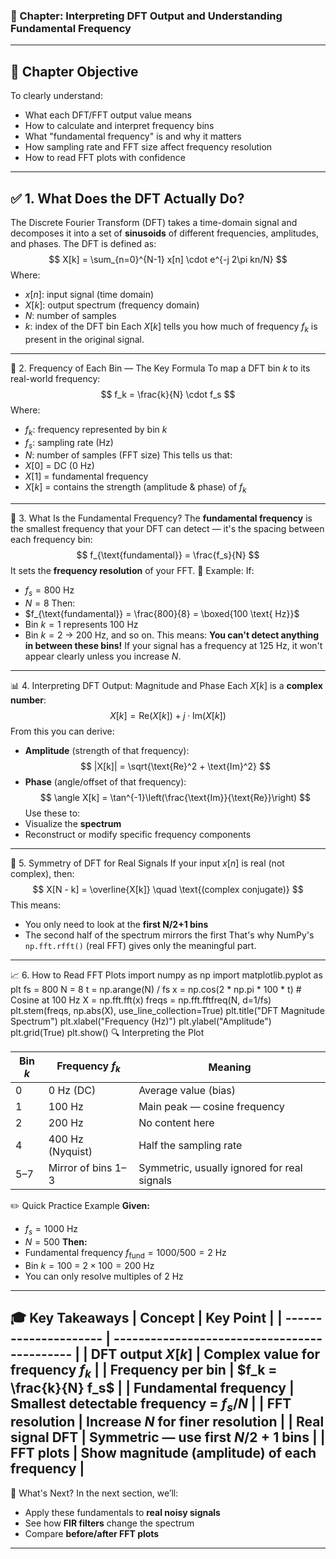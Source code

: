 ### 📘 Chapter: Interpreting DFT Output and Understanding Fundamental Frequency
---
## 🎯 Chapter Objective
To clearly understand:
* What each DFT/FFT output value means
* How to calculate and interpret frequency bins
* What "fundamental frequency" is and why it matters
* How sampling rate and FFT size affect frequency resolution
* How to read FFT plots with confidence
---
## ✅ 1. What Does the DFT Actually Do?
The Discrete Fourier Transform (DFT) takes a time-domain signal and decomposes it into a set of **sinusoids** of different frequencies, amplitudes, and phases.
The DFT is defined as:
$$
X[k] = \sum_{n=0}^{N-1} x[n] \cdot e^{-j 2\pi kn/N}
$$
Where:
* $x[n]$: input signal (time domain)
* $X[k]$: output spectrum (frequency domain)
* $N$: number of samples
* $k$: index of the DFT bin
Each $X[k]$ tells you how much of frequency $f_k$ is present in the original signal.
---
📏 2. Frequency of Each Bin — The Key Formula
To map a DFT bin $k$ to its real-world frequency:
$$
f_k = \frac{k}{N} \cdot f_s
$$
Where:
* $f_k$: frequency represented by bin $k$
* $f_s$: sampling rate (Hz)
* $N$: number of samples (FFT size)
This tells us that:
* $X[0]$ = DC (0 Hz)
* $X[1]$ = fundamental frequency
* $X[k]$ = contains the strength (amplitude & phase) of $f_k$
---
🔁 3. What Is the Fundamental Frequency?
The **fundamental frequency** is the smallest frequency that your DFT can detect — it's the spacing between each frequency bin:
$$
f_{\text{fundamental}} = \frac{f_s}{N}
$$
It sets the **frequency resolution** of your FFT.
🔢 Example:
If:
* $f_s = 800$ Hz
* $N = 8$
Then:
* $f_{\text{fundamental}} = \frac{800}{8} = \boxed{100 \text{ Hz}}$
* Bin $k = 1$ represents 100 Hz
* Bin $k = 2$ → 200 Hz, and so on.
This means: **You can't detect anything in between these bins!** If your signal has a frequency at 125 Hz, it won't appear clearly unless you increase $N$.
---
📊 4. Interpreting DFT Output: Magnitude and Phase
Each $X[k]$ is a **complex number**:
$$
X[k] = \text{Re}(X[k]) + j\cdot \text{Im}(X[k])
$$
From this you can derive:
* **Amplitude** (strength of that frequency):
  $$
  |X[k]| = \sqrt{\text{Re}^2 + \text{Im}^2}
  $$
* **Phase** (angle/offset of that frequency):
  $$
  \angle X[k] = \tan^{-1}\left(\frac{\text{Im}}{\text{Re}}\right)
  $$
Use these to:
* Visualize the **spectrum**
* Reconstruct or modify specific frequency components
---
🧠 5. Symmetry of DFT for Real Signals
If your input $x[n]$ is real (not complex), then:
$$
X[N - k] = \overline{X[k]} \quad \text{(complex conjugate)}
$$
This means:
* You only need to look at the **first N/2+1 bins**
* The second half of the spectrum mirrors the first
That's why NumPy's `np.fft.rfft()` (real FFT) gives only the meaningful part.
---
📈 6. How to Read FFT Plots
import numpy as np
import matplotlib.pyplot as plt
fs = 800
N = 8
t = np.arange(N) / fs
x = np.cos(2 * np.pi * 100 * t)  # Cosine at 100 Hz
X = np.fft.fft(x)
freqs = np.fft.fftfreq(N, d=1/fs)
plt.stem(freqs, np.abs(X), use_line_collection=True)
plt.title("DFT Magnitude Spectrum")
plt.xlabel("Frequency (Hz)")
plt.ylabel("Amplitude")
plt.grid(True)
plt.show()
🔍 Interpreting the Plot

| Bin $k$ | Frequency $f_k$    | Meaning                                     |
| ------- | ------------------ | ------------------------------------------- |
| 0       | 0 Hz (DC)          | Average value (bias)                        |
| 1       | 100 Hz             | Main peak — cosine frequency                |
| 2       | 200 Hz             | No content here                             |
| 4       | 400 Hz (Nyquist)   | Half the sampling rate                      |
| 5–7     | Mirror of bins 1–3 | Symmetric, usually ignored for real signals |
✏️ Quick Practice Example
**Given:**
* $f_s = 1000$ Hz
* $N = 500$
**Then:**
* Fundamental frequency $f_{\text{fund}} = 1000 / 500 = 2$ Hz
* Bin $k = 100$ = $2 \times 100 = 200$ Hz
* You can only resolve multiples of 2 Hz
---
🎓 Key Takeaways
| Concept               | Key Point                                    |
| --------------------- | -------------------------------------------- |
| DFT output $X[k]$     | Complex value for frequency $f_k$            |
| Frequency per bin     | $f_k = \frac{k}{N} f_s$                      |
| Fundamental frequency | Smallest detectable frequency = $f_s / N$    |
| FFT resolution        | Increase $N$ for finer resolution            |
| Real signal DFT       | Symmetric — use first $N/2+1$ bins           |
| FFT plots             | Show magnitude (amplitude) of each frequency |
---
📘 What's Next?
In the next section, we’ll:
* Apply these fundamentals to **real noisy signals**
* See how **FIR filters** change the spectrum
* Compare **before/after FFT plots**
---
